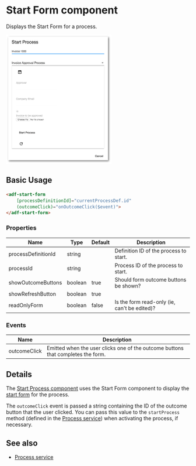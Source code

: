 # Start Form component

Displays the Start Form for a process.

![Start Form screenshot](docassets/images/ProcessStartForm.png)

## Basic Usage

```html
<adf-start-form
    [processDefinitionId]="currentProcessDef.id"
    (outcomeClick)="onOutcomeClick($event)">
</adf-start-form>
```

### Properties

| Name | Type | Default | Description |
| ---- | ---- | ------- | ----------- |
| processDefinitionId | string |  | Definition ID of the process to start. |
| processId | string |  | Process ID of the process to start. |
| showOutcomeButtons | boolean | true | Should form outcome buttons be shown? |
| showRefreshButton | boolean | true |  |
| readOnlyForm | boolean | false | Is the form read-only (ie, can't be edited)? |

### Events

| Name | Description |
| ---- | ----------- |
| outcomeClick | Emitted when the user clicks one of the outcome buttons that completes the form. |

## Details

The [Start Process component](start-process.component.md) uses the Start Form component
to display the
[start form](http://docs.alfresco.com/process-services1.6/topics/none_start_event.html)
for the process.

The `outcomeClick` event is passed a string containing the ID of the outcome button that
the user clicked. You can pass this value to the `startProcess` method (defined in the
[Process service](process.service.md)) when activating the process, if necessary.

## See also

-   [Process service](process.service.md)
